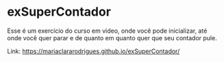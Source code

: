 # exSuperContador
Esse é um exercício do curso em video, onde você pode inicializar, até onde você quer parar e de quanto em quanto quer que seu contador pule.

Link:  https://mariaclararodrigues.github.io/exSuperContador/
